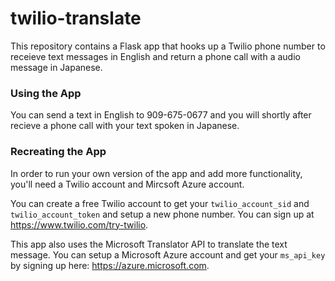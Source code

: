 # twilio-translate

This repository contains a Flask app that hooks up a Twilio phone number to receieve text messages in English and return a phone call with a audio message in Japanese. 


### Using the App
You can send a text in English to 909-675-0677 and you will shortly after recieve a phone call with your text spoken in Japanese.


### Recreating the App
In order to run your own version of the app and add more functionality, you'll need a Twilio account and Mircsoft Azure account.

You can create a free Twilio account to get your `twilio_account_sid` and `twilio_account_token` and setup a new phone number. You can sign up at https://www.twilio.com/try-twilio.

This app also uses the Microsoft Translator API to translate the text message. You can setup a Microsoft Azure account and get your `ms_api_key` by signing up here: https://azure.microsoft.com.